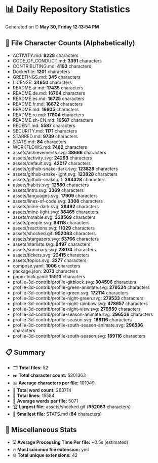 # 📊 Daily Repository Statistics
Generated on ⏰ **May 30, Friday 12:13:54 PM**

## 📂 File Character Counts (Alphabetically)
- ACTIVITY.md: **8228** characters
- CODE_OF_CONDUCT.md: **3391** characters
- CONTRIBUTING.md: **4193** characters
- Dockerfile: **1201** characters
- GREETINGS.md: **345** characters
- LICENSE: **34650** characters
- README.ar.md: **17435** characters
- README.de.md: **16704** characters
- README.es.md: **16725** characters
- README.fr.md: **16872** characters
- README.md: **16605** characters
- README.ru.md: **17604** characters
- README.zh-CN.md: **16567** characters
- RECENT.md: **5587** characters
- SECURITY.md: **1171** characters
- STARRED.md: **9739** characters
- STATS.md: **84** characters
- WORKFLOWS.md: **7482** characters
- assets/achievements.svg: **38666** characters
- assets/activity.svg: **24293** characters
- assets/default.svg: **42017** characters
- assets/github-snake-dark.svg: **123828** characters
- assets/github-snake-light.svg: **123828** characters
- assets/github-snake.gif: **384328** characters
- assets/habits.svg: **12580** characters
- assets/intro.svg: **3369** characters
- assets/languages.svg: **17909** characters
- assets/lines-of-code.svg: **3308** characters
- assets/mine-dark.svg: **38492** characters
- assets/mine-light.svg: **38465** characters
- assets/notable.svg: **328569** characters
- assets/people.svg: **64118** characters
- assets/reactions.svg: **11029** characters
- assets/shocked.gif: **952063** characters
- assets/stargazers.svg: **53766** characters
- assets/starlists.svg: **8497** characters
- assets/summary.svg: **28074** characters
- assets/tickets.svg: **22415** characters
- assets/topics.svg: **3277** characters
- compose.yaml: **1006** characters
- package.json: **2073** characters
- pnpm-lock.yaml: **15513** characters
- profile-3d-contrib/profile-gitblock.svg: **304596** characters
- profile-3d-contrib/profile-green-animate.svg: **279534** characters
- profile-3d-contrib/profile-green.svg: **172114** characters
- profile-3d-contrib/profile-night-green.svg: **279533** characters
- profile-3d-contrib/profile-night-rainbow.svg: **478657** characters
- profile-3d-contrib/profile-night-view.svg: **279559** characters
- profile-3d-contrib/profile-season-animate.svg: **296536** characters
- profile-3d-contrib/profile-season.svg: **189116** characters
- profile-3d-contrib/profile-south-season-animate.svg: **296536** characters
- profile-3d-contrib/profile-south-season.svg: **189116** characters

## 📋 Summary
- 🗂️ **Total files:** 52
- ✒️ **Total character count:** 5301363
- 📊 **Average characters per file:** 101949
- 📝 **Total word count:** 263714
- 🧾 **Total lines:** 15584
- 📐 **Average words per file:** 5071
- 🏆 **Largest file:** assets/shocked.gif (**952063** characters)
- 🥉 **Smallest file:** STATS.md (**84** characters)

## 🌟 Miscellaneous Stats
- ⌛ **Average Processing Time Per file:** ~0.5s (estimated)
- 🔥 **Most common file extension:** yml
- 🌐 **Total unique extensions:** 42
